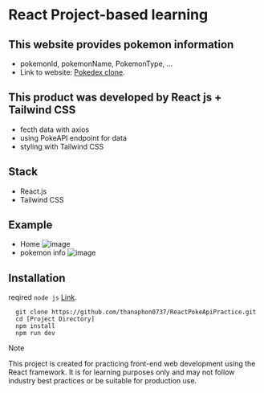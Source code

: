 # React Project-based learning

## This website provides pokemon information
  -  pokemonId, pokemonName, PokemonType, ...
  -  Link to website: [Pokedex clone](https://react-poke-api-practice.vercel.app/).
## This product was developed by React js + Tailwind CSS
  -  fecth data with axios
  -  using PokeAPI endpoint for data
  -  styling with Tailwind CSS
## Stack
  -  React.js
  -  Tailwind CSS
## Example
  - Home
    ![image](https://github.com/user-attachments/assets/be6e38a3-4cdf-439a-89ef-31e6285bf4c5)
  - pokemon info
    ![image](https://github.com/user-attachments/assets/34cebc0a-2fe1-49d2-a4b0-dc715835e080)
## Installation
  reqired `node js` [Link](https://nodejs.org/en/download).
  ```
    git clone https://github.com/thanaphon0737/ReactPokeApiPractice.git
    cd [Project Directory]
    npm install
    npm run dev
  ```
> [!NOTE]
> This project is created for practicing front-end web development using the React framework. It is for learning purposes only and may not follow industry best practices or be suitable for production use.
